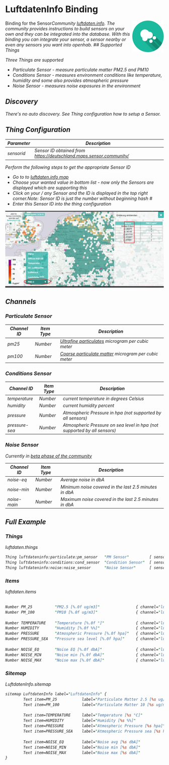 # LuftdatenInfo Binding
<img style="float: right;" src="doc/logo-rund.png">
Binding for the Sensor<i>Community <a href=https://luftdaten.info/>luftdaten.info</a>. The community provides instructions to build sensors on your own and they can be integrated into the database.
With this binding you can integrate your sensor, a sensor nearby or even any sensors you want into openhab.
## Supported Things

Three Things are supported
* Particulate Sensor - measure particulate matter PM2.5 and PM10
* Conditions Sensor - measures environment conditions like temperature, humidity and some also provides atmospheric pressure
* Noise Sensor - measures noise exposures in the environment

## Discovery

There's no auto discovery. See Thing configuration how to setup a Sensor.

## Thing Configuration

| Parameter       | Description                                                          |
|-----------------|----------------------------------------------------------------------|
| sensorid        | Sensor ID obtained from https://deutschland.maps.sensor.community/   |

Perform the following steps to get the appropriate Sensor ID
* Go to to [luftdaten.info map](https://deutschland.maps.sensor.community/)
* Choose your wanted value in bottom list - now only the Sensors are displayed which are supporting this
* Click on your / any Sensor and the ID is displayed in the top right corner.Note: Sensor ID is just the number without beginning hash #
* Enter this Sensor ID into the thing configuration

![Luftdaten.info Logo](doc/LuftdatenInfo-Map.png)

## Channels

### Particulate Sensor 

| Channel ID           | Item Type            | Description                              |
|----------------------|----------------------|------------------------------------------|
| pm25                 | Number               | [Ultrafine particulates](https://en.wikipedia.org/wiki/Particulates#Size,shapeandsolubilitymatter) microgram per cubic meter |
| pm100                | Number               | [Coarse particulate matter](https://en.wikipedia.org/wiki/Particulates#Size,shapeandsolubilitymatter) microgram per cubic meter  |

### Conditions Sensor 

| Channel ID           | Item Type            | Description                              |
|----------------------|----------------------|------------------------------------------|
| temperature          | Number               | current temperature in degrees Celsius |
| humidity             | Number               | current humidity percent  |
| pressure             | Number               | Atmospheric Pressure in hpa (not supported by all sensors) |
| pressure-sea         | Number               | Atmospheric Pressure on sea level in hpa (not supported by all sensors)  |


### Noise Sensor 
Currently in [beta phase of the community](https://luftdaten.info/einfuehrung-zum-laermsensor/)

| Channel ID           | Item Type            | Description                              |
|----------------------|----------------------|------------------------------------------|
| noise-eq             | Number               | Average noise in dbA  |
| noise-min            | Number               | Minimum noise covered in the last 2.5 minutes in dbA |
| noise-main           | Number               | Maximum noise covered in the last 2.5 minutes in dbA  |


## Full Example
### Things
luftdaten.things

```perl
Thing luftdateninfo:particulate:pm_sensor   "PM Sensor"         [ sensorid="28842"]
Thing luftdateninfo:conditions:cond_sensor  "Condition Sensor"  [ sensorid="28843"]
Thing luftdateninfo:noise:noise_sensor      "Noise Sensor"      [ sensorid="39745"]
```

### Items
luftdaten.items
```perl

Number PM_25          "PM2.5 [%.0f ug/m3]"                { channel="luftdateninfo:particulate:pm_sensor:pm25"  } 
Number PM_100         "PM10 [%.0f ug/m3]"                 { channel="luftdateninfo:particulate:pm_sensor:pm100"  } 

Number TEMPERATURE    "Temperature [%.0f °]"              { channel="luftdateninfo:conditions:cond_sensor:temperature"  } 
Number HUMIDITY       "Humidity [%.0f %%]"                { channel="luftdateninfo:conditions:cond_sensor:humidity"  } 
Number PRESSURE       "Atmospheric Pressure [%.0f hpa]"   { channel="luftdateninfo:conditions:cond_sensor:pressure"  } 
Number PRESSURE_SEA   "Pressure sea level [%.0f hpa]"     { channel="luftdateninfo:conditions:cond_sensor:pressure-sea"  } 

Number NOISE_EQ       "Noise EQ [%.0f dbA]"               { channel="luftdateninfo:noise:noise_sensor:noise-eq"  } 
Number NOISE_MIN      "Noise min [%.0f dbA]"              { channel="luftdateninfo:noise:noise_sensor:noise-min"  } 
Number NOISE_MAX      "Noise max [%.0f dbA]"              { channel="luftdateninfo:noise:noise_sensor:noise-max"  } 
```

### Sitemap
LuftdatenInfo.sitemap
```perl
sitemap LuftdatenInfo label="LuftdatenInfo" {
		Text item=PM_25           label="Particulate Matter 2.5 [%s ug/m3]" 	
		Text item=PM_100          label="Particulate Matter 10 [%s ug/m3]" 	

		Text item=TEMPERATURE     label="Temperature [%s °C]" 	
		Text item=HUMIDITY        label="Humidity [%s %%]" 	
		Text item=PRESSURE        label="Atmospheric Pressure [%s hpa]" 	
		Text item=PRESSURE_SEA    label="Atmospheric Pressure sea [%s hpa]" 	

		Text item=NOISE_EQ        label="Noise avg [%s dbA]" 	
		Text item=NOISE_MIN       label="Noise min [%s dbA]" 	
		Text item=NOISE_MAX       label="Noise max [%s dbA]" 	
}
```
